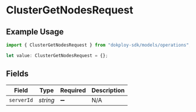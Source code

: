 # ClusterGetNodesRequest

## Example Usage

```typescript
import { ClusterGetNodesRequest } from "dokploy-sdk/models/operations";

let value: ClusterGetNodesRequest = {};
```

## Fields

| Field              | Type               | Required           | Description        |
| ------------------ | ------------------ | ------------------ | ------------------ |
| `serverId`         | *string*           | :heavy_minus_sign: | N/A                |
